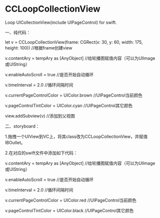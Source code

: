 # CCLoopCollectionView
Loop UICollectionView(include UIPageControl) for swift.

一、纯代码：

let v = CCLoopCollectionView(frame: CGRect(x: 30, y: 60, width: 175, height: 100))   //根据frame创建view

v.contentAry = tempAry as [AnyObject]   //给轮播图赋值内容（可以为UIImage或UIString）

v.enableAutoScroll = true   //是否开始自动循环

v.timeInterval = 2.0   //循环间隔时间

v.currentPageControlColor = UIColor.brown   //UIPageControl当前颜色

v.pageControlTintColor = UIColor.cyan   //UIPageControl其它颜色

view.addSubview(v)   //添加到父视图




二、storyboard：

1.拖拽一个UIView到VC上，将其class改为CCLoopCollectionView，并赋值IBOutlet。

2.在对应的swift文件中添加如下代码：


v.contentAry = tempAry as [AnyObject]   //给轮播图赋值内容（可以为UIImage或UIString）

v.enableAutoScroll = true   //是否开始自动循环

v.timeInterval = 2.0   //循环间隔时间

v.currentPageControlColor = UIColor.red   //UIPageControl当前颜色

v.pageControlTintColor = UIColor.black   //UIPageControl其它颜色

